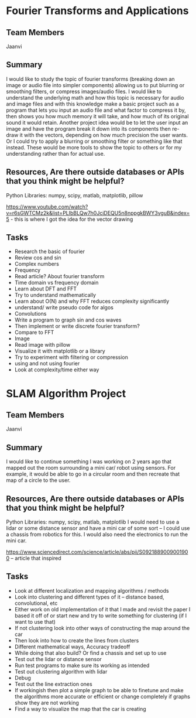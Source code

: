 <h1>Fourier Transforms and Applications</h1>
<h2>Team Members</h2>
<p>Jaanvi</p>
<h2>Summary</h2>
<p>I would like to study the topic of fourier transforms (breaking down an image or audio file into simpler components) allowing us to put blurring or smoothing filters, or compress images/audio files. I would like to understand the underlying math and how this topic is necessary for audio and image files and with this knowledge make a basic project such as a program that lets you input an audio file and what factor to compress it by, then shows you how much memory it will take, and how much of its original sound it would retain. Another project idea would be to let the user input an image and have the program break it down into its components then re-draw it with the vectors, depending on how much precision the user wants. Or I could try to apply a blurring or smoothing filter or something like that instead. These would be more tools to show the topic to others or for my understanding rather than for actual use.</p>
<h2>Resources, Are there outside databases or APIs that you think might be helpful?</h2>
<p>Python Libraries: numpy, scipy, matlab, matplotlib, pillow

https://www.youtube.com/watch?v=r6sGWTCMz2k&list=PLIbBLQw7h0JcjDEQU5n8nppgkBWY3vguB&index=5 - this is where I got the idea for the vector drawing
</p>

<h2>Tasks</h2>
<ul>
<li>Research the basic of fourier</li>
<li>Review cos and sin </li>
<li>Complex numbers</li>
<li>Frequency</li>
<li>Read article? About fourier transform</li>
<li>Time domain vs frequency domain</li>
<li>Learn about DFT and FFT</li>
<li>Try to understand mathematically</li>
<li>Learn about O(N) and why FFT reduces complexity significantly</li>
<li>understand/ write pseudo code for algos</li>
<li>Convolutions </li>
<li>Write a program to graph sin and cos waves</li>
<li>Then implement or write discrete fourier transform? </li>
<li>Compare to FFT</li>
<li>Image</li>
<li>Read image with pillow</li>
<li>Visualize it with matplotlib or a library</li>
<li>Try to experiment with filtering or compression <li>using and not using fourier</li>
<li>Look at complexity/time either way 
</li>
</ul>

<h1>SLAM Algorithm Project</h1>
<h2>Team Members</h2>
<p>Jaanvi</p>
<h2>Summary</h2>
<p>I would like to continue something I was working on 2 years ago that mapped out the room surrounding a mini car/ robot using sensors. For example, it would be able to go in a circular room and then recreate that map of a circle to the user.</p>
<h2>Resources, Are there outside databases or APIs that you think might be helpful?</h2>
<p>Python
Libraries: numpy, scipy, matlab, matplotlib
I would need to use a lidar or some distance sensor and have a mini car of some sort – I could use a chassis from robotics for this. I would also need the electronics to run the mini car.

https://www.sciencedirect.com/science/article/abs/pii/S0921889009001900 – article that inspired 
</p>

<h2>Tasks</h2>
<ul>
<li>Look at different localization and mapping algorithms / methods</li>
<li>Look into clustering and different types of it – distance based, convolutional, etc</li>
<li>Either work on old implementation of it that I made and revisit the paper I based it off of or start new and try to write something for clustering (if I want to use that)
</li>
<li>If not clustering look into other ways of constructing the map around the car</li>
<li>Then look into how to create the lines from clusters</li>
<li>Different mathematical ways, Accuracy tradeoff</li>
<li>While doing that also build? Or find a chassis and set up to use</li>
<li>Test out the lidar or distance sensor </li>
<li>Run test programs to make sure its working as intended
</li>
<li>Test out clustering algorithm with lidar
</li>
<li>Debug
 </li>
<li>Test out the line extraction ones
</li>
<li>If workingish then plot a simple graph to be able to finetune and make the algorithms more accurate or efficient or change completely if graphs show they are not working </li>
<li>Find a way to visualize the map that the car is creating
</li>
</ul>
